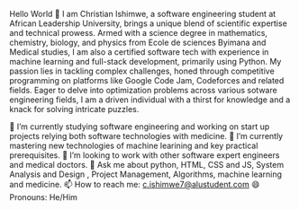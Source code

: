 Hello World 👋
I am Christian Ishimwe, a software engineering student at African Leadership University, brings a unique blend of scientific expertise and technical prowess. Armed with a science degree in mathematics, chemistry, biology, and physics from Ecole de sciences Byimana and Medical studies, I am also a certified software tech with experience in machine learning and full-stack development, primarily using Python. My passion lies in tackling complex challenges, honed through competitive programming on platforms like Google Code Jam, Codeforces and related fields. Eager to delve into optimization problems across various sotware engineering fields, I am a driven individual with a thirst for knowledge and a knack for solving intricate puzzles.

🔭 I’m currently studying software engineering and working on start up projects relying both software technologies with medicine.
🌱 I’m currently mastering new technologies of machine learining and key practical prerequisites.
👯 I’m looking to work with other software expert engineers and medical doctors.
💬 Ask me about python, HTML, CSS and JS, System Analysis and Design , Project Management, Algorithms, machine learning and medicine.
📫 How to reach me: c.ishimwe7@alustudent.com
😄 Pronouns: He/Him

<!---
ChristianIshimwe7/ChristianIshimwe7 is a ✨ special ✨ repository because its `README.md` (this file) appears on your GitHub profile.
You can click the Preview link to take a look at your changes.
--->
